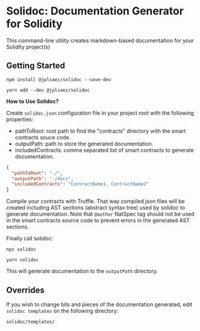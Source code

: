 # Solidoc: Documentation Generator for Solidity

This command-line utility creates markdown-based documentation for your Solidity project(s)

## Getting Started

```npm
npm install @jplsaez/solidoc --save-dev
```

```yarn
yarn add --dev @jplsaez/solidoc
```

**How to Use Solidoc?**

Create `solidoc.json` configuration file in your project root with the following properties:

 - pathToRoot: root path to find the "contracts" directory with the smart contracts souce code.
 - outputPath: path to store the generated documentation.
 - includedContracts: comma separated list of smart contracts to generate documentation. 

```json
{
  "pathToRoot": "./",  
  "outputPath": "./docs",
  "includedContracts": "ContractName1, ContractName2"	
}
```

Compile your contracts with Truffle. That way compiled json files will be created including AST sections (abstract syntax tree) used by solidoc to generate documentation. Note that `@author` NatSpec tag should not be used in the smart contracts source code to prevent errors in the generated AST sections. 

Finally call solidoc:

```npm
npx solidoc
```

```yarn
yarn solidoc
```

This will generate documentation to the `outputPath` directory.


## Overrides

If you wish to change bits and pieces of the documentation generated, edit `solidoc templates` on the following directory:

`solidoc/templates/`


